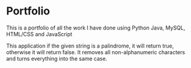 # Portfolio
This is a portfolio of all the work I have done using Python Java, MySQL, HTML/CSS and JavaScript

This application if the given string is a palindrome, it will return true, otherwise it will return false. It removes all non-alphanumeric characters and turns everything into the same case.
